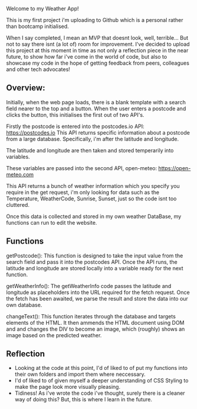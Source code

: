Welcome to my Weather App!

This is my first project i'm uploading to Github which is a personal rather than bootcamp initialised.

When I say completed, I mean an MVP that doesnt look, well, terrible... But not to say there isnt (a lot of) room for improvement.
I've decided to upload this project at this moment in time as not only a reflection piece in the near future, to show how far i've come in the world of code, but also to showcase my code in the hope of getting feedback from peers, colleagues and other tech advocates!

Overview:
----------
Initially, when the web page loads, there is a blank template with a search field nearer to the top and a button. 
When the user enters a postcode and clicks the button, this initialises the first out of two API's.

Firstly the postcode is entered into the postcodes.io API: https://postcodes.io
This API returns specific information about a postcode from a large database. Specifically, i'm after the latitude and longitude. 

The latitude and longitude are then taken and stored temperarily into variables.

These variables are passed into the second API, open-meteo: https://open-meteo.com

This API returns a bunch of weather information which you specify you require in the get request, i'm only looking for data such as the Temperature, WeatherCode, Sunrise, Sunset, just so the code isnt too cluttered.

Once this data is collected and stored in my own weather DataBase, my functions can run to edit the website. 

Functions
---------

getPostcode():
This function is designed to take the input value from the search field and pass it into the postcodes API. 
Once the API runs, the latitude and longitude are stored locally into a variable ready for the next function. 

getWeatherInfo():
The getWeatherInfo code passes the latitude and longitude as placeholders into the URL required for the fetch request. 
Once the fetch has been awaited, we parse the result and store the data into our own database. 

changeText():
This function iterates through the database and targets elements of the HTML. It then ammends the HTML document using DOM and and changes the DIV to become an image, which (roughly) shows an image based on the predicted weather.

Reflection
------------

- Looking at the code at this point, I'd of liked to of put my functions into their own folders and import them where neccessary.
- I'd of liked to of given myself a deeper understanding of CSS Styling to make the page look more visually pleasing.
- Tidiness! As i've wrote the code i've thought, surely there is a cleaner way of doing this? But, this is where I learn in the future.
